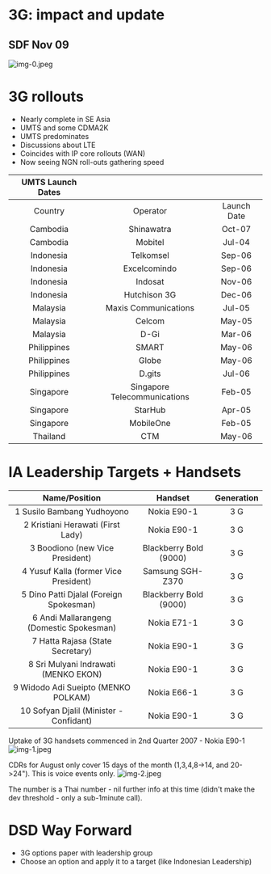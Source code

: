 # 3G: impact and update 

## SDF Nov 09

![img-0.jpeg](img-0.jpeg)
# 3G rollouts 

- Nearly complete in SE Asia
- UMTS and some CDMA2K
- UMTS predominates
- Discussions about LTE
- Coincides with IP core rollouts (WAN)
- Now seeing NGN roll-outs gathering speed

| UMTS Launch Dates |  |  |
| :--: | :--: | :--: |
| Country | Operator | Launch Date |
| Cambodia | Shinawatra | Oct-07 |
| Cambodia | Mobitel | Jul-04 |
| Indonesia | Telkomsel | Sep-06 |
| Indonesia | Excelcomindo | Sep-06 |
| Indonesia | Indosat | Nov-06 |
| Indonesia | Hutchison 3G | Dec-06 |
| Malaysia | Maxis Communications | Jul-05 |
| Malaysia | Celcom | May-05 |
| Malaysia | D-Gi | Mar-06 |
| Philippines | SMART | May-06 |
| Philippines | Globe | May-06 |
| Philippines | D.gits | Jul-06 |
| Singapore | Singapore Telecommunications | Feb-05 |
| Singapore | StarHub | Apr-05 |
| Singapore | MobileOne | Feb-05 |
| Thailand | CTM | May-06 |
# IA Leadership Targets + Handsets 

| Name/Position | Handset | Generation |
| :--: | :--: | :--: |
| 1 Susilo Bambang Yudhoyono | Nokia E90-1 | 3 G |
| 2 Kristiani Herawati (First Lady) | Nokia E90-1 | 3 G |
| 3 Boodiono (new Vice President) | Blackberry Bold (9000) | 3 G |
| 4 Yusuf Kalla (former Vice President) | Samsung SGH-Z370 | 3 G |
| 5 Dino Patti Djalal (Foreign Spokesman) | Blackberry Bold (9000) | 3 G |
| 6 Andi Mallarangeng (Domestic Spokesman) | Nokia E71-1 | 3 G |
| 7 Hatta Rajasa (State Secretary) | Nokia E90-1 | 3 G |
| 8 Sri Mulyani Indrawati (MENKO EKON) | Nokia E90-1 | 3 G |
| 9 Widodo Adi Sueipto (MENKO POLKAM) | Nokia E66-1 | 3 G |
| 10 Sofyan Djalil (Minister - Confidant) | Nokia E90-1 | 3 G |

Uptake of 3G handsets commenced in 2nd Quarter 2007 - Nokia E90-1
![img-1.jpeg](img-1.jpeg)

CDRs for August only cover 15 days of the month (1,3,4,8->14, and 20->24").
This is voice events only.
![img-2.jpeg](img-2.jpeg)

The number is a Thai number - nil further info at this time (didn't make the dev threshold - only a sub-1minute call).
# DSD Way Forward 

- 3G options paper with leadership group
- Choose an option and apply it to a target (like Indonesian Leadership)
